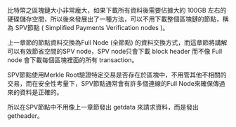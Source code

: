 比特幣之區塊鏈大小非常龐大，如果下載所有資料後需要佔據大約 100GB 左右的硬碟儲存空間，所以後來發展出了一種方法，可以不用下載整個區塊鏈的節點，稱為 SPV節點 \( Simplified Payments Verification nodes \)。

上一章節的節點資料交換為Full Node \(全節點\) 的資料交換方式，而這章節將講解可以有效節省空間的SPV node，SPV node只會下載 block header 而不像 Full node 會下載每個區塊裡面的所有 transaction。

SPV節點使用Merkle Root驗證特定交易是否存在於區塊中，不用管其他不相關的交易，而在安全性考量下，SPV節點通常會有許多個連線的Full Node來確保傳過來的資料是正確的。



所以在SPV節點中不用像上一章節發出 getdata 來請求資料，而是發出 getheader。

